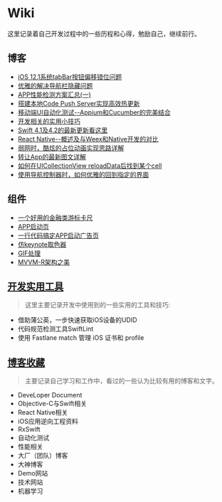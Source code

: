 # Wiki
这里记录着自己开发过程中的一些历程和心得，勉励自己，继续前行。


## 博客
- [iOS 12.1系统tabBar按钮偏移错位问题](https://www.jianshu.com/p/32f7fe7fccee)
- [优雅的解决导航栏隐藏问题](https://www.jianshu.com/p/a03cee3aeba6)
- [APP性能检测方案汇总(一)](https://www.jianshu.com/p/95df83780c8f)
- [搭建本地Code Push Server实现高效热更新](https://www.jianshu.com/p/417a165ca9d7)
- [移动端UI自动化测试--Appium和Cucumber的完美结合](https://www.jianshu.com/p/c3db8e5dc306)
- [开发相关的实用小技巧](https://www.jianshu.com/p/65905d983be3)
- [Swift 4.1及4.2的最新更新看这里](https://www.jianshu.com/p/50b004211200)
- [React Native--概述及与Weex和Native开发的对比](https://www.jianshu.com/p/613c1e8611e9)
- [弱网时，酷炫的占位动画实现思路详解](https://www.jianshu.com/p/572de4bce5c6)
- [转让App的最新图文详解](https://www.jianshu.com/p/a0edc862579e)
- [如何在UICollectionView reloadData后找到某个cell](https://www.jianshu.com/p/0f922b38a0a0)
- [使用导航控制器时，如何优雅的回到指定的界面](https://www.jianshu.com/p/bb7d8b6a9f8f)

## 组件
- [一个好用的金融类游标卡尺](https://github.com/SilongLi/ScrollRulerView)
- [APP启动页](https://github.com/SilongLi/GuidePageView)
- [一行代码搞定APP启动广告页](https://github.com/SilongLi/AdvertisementView)
- [仿keynote取色器](https://github.com/SilongLi/ColorPickerView)
- [GIF处理](https://github.com/SilongLi/GIFDemo)
- [MVVM-R架构之美](https://github.com/SilongLi/MVVM-RFramework)


## [开发实用工具](https://github.com/SilongLi/Wiki/blob/master/开始实用工具.md)
>
> 这里主要记录开发中使用到的一些实用的工具和技巧:
> 

- 借助蒲公英，一步快速获取iOS设备的UDID
- 代码规范检测工具SwiftLint
- 使用 Fastlane match 管理 iOS 证书和 profile


## [博客收藏](https://github.com/SilongLi/Wiki/blob/master/博客收藏.md)
>
> 主要记录自己学习和工作中，看过的一些认为比较有用的博客和文字。
>
 
- DeveLoper Document
- Objective-C与Swift相关
- React Native相关
- iOS应用逆向工程资料
- RxSwift
- 自动化测试
- 性能相关
- 大厂（团队）博客
- 大神博客
- Demo网站
- 技术网站
- 机器学习

